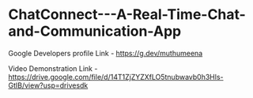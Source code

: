 # ChatConnect---A-Real-Time-Chat-and-Communication-App

Google Developers profile Link - https://g.dev/muthumeena

Video Demonstration Link - https://drive.google.com/file/d/14T1ZjZYZXfLO5tnubwavb0h3Hls-GtIB/view?usp=drivesdk
